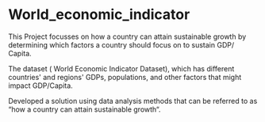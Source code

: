 # World_economic_indicator

This Project focusses on how a country can attain sustainable growth by determining which factors a country should focus on to sustain GDP/ Capita.

The dataset ( World Economic Indicator Dataset), which has different countries' and regions' GDPs, populations, and other factors that might impact GDP/Capita.

Developed a solution using data analysis methods that can be referred to as “how a country can attain sustainable growth“.
